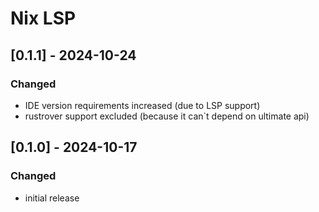 <!-- Keep a Changelog guide -> https://keepachangelog.com -->

# Nix LSP

## [0.1.1] - 2024-10-24

### Changed

- IDE version requirements increased (due to LSP support)
- rustrover support excluded (because it can`t depend on ultimate api)

## [0.1.0] - 2024-10-17

### Changed

- initial release
